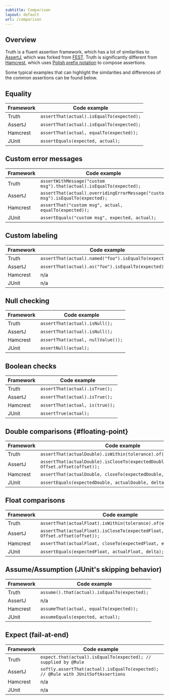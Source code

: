 ```yaml
---
subtitle: Comparison
layout: default
url: /comparison
---
```



## Overview

Truth is a fluent assertion framework, which has a lot of similarities to
[AssertJ], which was forked from [FEST]. Truth is significantly different from
[Hamcrest], which uses [Polish prefix notation] to compose assertions.


Some typical examples that can highlight the similarities and differences of the
common assertions can be found below.

## Equality

Framework | Code example
--------- | -----------------------------------------
Truth     | `assertThat(actual).isEqualTo(expected);`
AssertJ   | `assertThat(actual).isEqualTo(expected);`
Hamcrest  | `assertThat(actual, equalTo(expected));`
JUnit     | `assertEquals(expected, actual);`

## Custom error messages

Framework | Code example
--------- | --------------------------------------------------
Truth     | `assertWithMessage("custom msg").that(actual).isEqualTo(expected);`
AssertJ   | `assertThat(actual).overridingErrorMessage("custom msg").isEqualTo(expected);`
Hamcrest  | `assertThat("custom msg", actual, equalTo(expected));`
JUnit     | `assertEquals("custom msg", expected, actual);`

## Custom labeling

Framework | Code example
--------- | ------------------------------------------------------
Truth     | `assertThat(actual).named("foo").isEqualTo(expected);`
AssertJ   | `assertThat(actual).as("foo").isEqualTo(expected);`
Hamcrest  | n/a
JUnit     | n/a

## Null checking

Framework | Code example
--------- | ----------------------------------
Truth     | `assertThat(actual).isNull();`
AssertJ   | `assertThat(actual).isNull();`
Hamcrest  | `assertThat(actual, nullValue());`
JUnit     | `assertNull(actual);`

## Boolean checks

Framework | Code example
--------- | -------------------------------
Truth     | `assertThat(actual).isTrue();`
AssertJ   | `assertThat(actual).isTrue();`
Hamcrest  | `assertThat(actual, is(true));`
JUnit     | `assertTrue(actual);`

## Double comparisons {#floating-point}

Framework | Code example
--------- | ----------------------------------------------------------------------------
Truth     | `assertThat(actualDouble).isWithin(tolerance).of(expectedDouble);`
AssertJ   | `assertThat(actualDouble).isCloseTo(expectedDouble, Offset.offset(offset));`
Hamcrest  | `assertThat(actualDouble, closeTo(expectedDouble, error));`
JUnit     | `assertEquals(expectedDouble, actualDouble, delta);`

## Float comparisons

Framework | Code example
--------- | ----------------------------------------------------------------------------
Truth     | `assertThat(actualFloat).isWithin(tolerance).of(expectedFloat);`
AssertJ   | `assertThat(actualFloat).isCloseTo(expectedFloat, Offset.offset(offset));`
Hamcrest  | `assertThat(actualFloat, closeTo(expectedFloat, error));`
JUnit     | `assertEquals(expectedFloat, actualFloat, delta);`

## Assume/Assumption (JUnit's skipping behavior)

Framework | Code example
--------- | --------------------------------------------
Truth     | `assume().that(actual).isEqualTo(expected);`
AssertJ   | n/a
Hamcrest  | `assumeThat(actual, equalTo(expected));`
JUnit     | `assumeEquals(expected, actual);`

## Expect (fail-at-end)

Framework | Code example
--------- | ---------------------------------------------------------------
Truth     | `expect.that(actual).isEqualTo(expected); // supplied by @Rule`
AssertJ   | `softly.assertThat(actual).isEqualTo(expected); // @Rule with JUnitSoftAssertions`
Hamcrest  | n/a
JUnit     | n/a

<!-- References -->

[AssertJ]: http://joel-costigliola.github.io/assertj/
[FEST]: https://github.com/alexruiz/fest-assert-2.x
[Hamcrest]: https://code.google.com/p/hamcrest/
[Polish prefix notation]: http://en.wikipedia.org/wiki/Polish_notation

